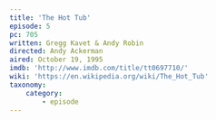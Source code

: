 ```yaml
---
title: 'The Hot Tub'
episode: 5
pc: 705
written: Gregg Kavet & Andy Robin
directed: Andy Ackerman
aired: October 19, 1995
imdb: 'http://www.imdb.com/title/tt0697710/'
wiki: 'https://en.wikipedia.org/wiki/The_Hot_Tub'
taxonomy:
    category:
        - episode
---
```

